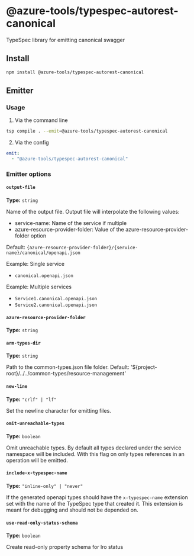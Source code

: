 # @azure-tools/typespec-autorest-canonical

TypeSpec library for emitting canonical swagger

## Install

```bash
npm install @azure-tools/typespec-autorest-canonical
```

## Emitter

### Usage

1. Via the command line

```bash
tsp compile . --emit=@azure-tools/typespec-autorest-canonical
```

2. Via the config

```yaml
emit:
  - "@azure-tools/typespec-autorest-canonical"
```

### Emitter options

#### `output-file`

**Type:** `string`

Name of the output file.
Output file will interpolate the following values:

- service-name: Name of the service if multiple
- azure-resource-provider-folder: Value of the azure-resource-provider-folder option

Default: `{azure-resource-provider-folder}/{service-name}/canonical/openapi.json`

Example: Single service

- `canonical.openapi.json`

Example: Multiple services

- `Service1.canonical.openapi.json`
- `Service2.canonical.openapi.json`

#### `azure-resource-provider-folder`

**Type:** `string`

#### `arm-types-dir`

**Type:** `string`

Path to the common-types.json file folder. Default: '${project-root}/../../common-types/resource-management'

#### `new-line`

**Type:** `"crlf" | "lf"`

Set the newline character for emitting files.

#### `omit-unreachable-types`

**Type:** `boolean`

Omit unreachable types. By default all types declared under the service namespace will be included. With this flag on only types references in an operation will be emitted.

#### `include-x-typespec-name`

**Type:** `"inline-only" | "never"`

If the generated openapi types should have the `x-typespec-name` extension set with the name of the TypeSpec type that created it.
This extension is meant for debugging and should not be depended on.

#### `use-read-only-status-schema`

**Type:** `boolean`

Create read-only property schema for lro status
